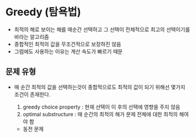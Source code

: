# Greedy (탐욕법)

- 최적의 해로 보이는 해를 매순간 선택하고 그 선택이 전체적으로 최고의 선택이기를 바라는 알고리즘
- 종합적인 최적의 값을 무조건적으로 보장하진 않음
- 그럼에도 사용하는 이유는 계산 속도가  빠르기 때문



## 문제 유형

- 매 순간 최적의 값을 선택하는것이 종합적으로도 최적의 값이 되기 위해선 몇가지 조건이 존재한다.

  1. greedy choice property : 현재 선택이 이 후의 선택에 영향을 주지 않음
  2. optimal substructure : 매 순간의 최적의 해가 문제 전체에 대한 최적의 해여야 함

  

  - 동전 문제

  
